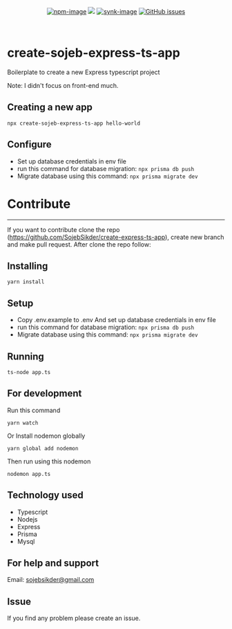 <div align="center">

[![npm-image]][npm-url] ![][typescript-image] [![synk-image]][synk-url]
[![GitHub issues](https://img.shields.io/github/issues/SojebSikder/create-sojeb-express-ts-app?style=for-the-badge)](https://github.com/SojebSikder/create-sojeb-express-ts-app/issues)

</div>

<br />

# create-sojeb-express-ts-app

Boilerplate to create a new Express typescript project

Note: I didn't focus on front-end much.

## Creating a new app

```
npx create-sojeb-express-ts-app hello-world
```
## Configure

- Set up database credentials in env file
- run this command for database migration:
  `npx prisma db push`
- Migrate database using this command:
  `npx prisma migrate dev`

# Contribute

---

If you want to contribute clone the repo
(https://github.com/SojebSikder/create-express-ts-app), create new branch and make pull request.
After clone the repo follow:

## Installing

```
yarn install
```

## Setup

- Copy .env.example to .env And set up database credentials in env file
- run this command for database migration:
  `npx prisma db push`
- Migrate database using this command:
  `npx prisma migrate dev`

## Running

```
ts-node app.ts
```

## For development

Run this command

```
yarn watch
```

Or Install nodemon globally

```
yarn global add nodemon
```

Then run using this nodemon

```
nodemon app.ts
```

## Technology used

- Typescript
- Nodejs
- Express
- Prisma
- Mysql

## For help and support

Email: sojebsikder@gmail.com

## Issue

If you find any problem please create an issue.

[npm-image]: https://img.shields.io/npm/v/create-sojeb-express-ts-app/latest.svg?style=for-the-badge&logo=npm
[npm-url]: https://www.npmjs.com/package/create-sojeb-express-ts-app "npm"
[typescript-image]: https://img.shields.io/badge/Typescript-294E80.svg?style=for-the-badge&logo=typescript
[synk-image]: https://img.shields.io/snyk/vulnerabilities/github/SojebSikder/create-sojeb-express-ts-app?label=Synk%20Vulnerabilities&style=for-the-badge
[synk-url]: https://snyk.io/test/github/SojebSikder/create-sojeb-express-ts-app?targetFile=package.json "synk"